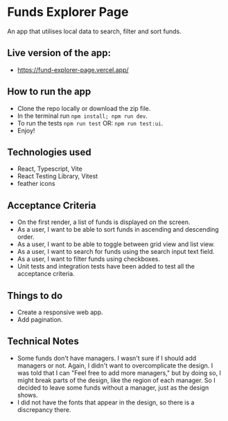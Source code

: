 # Funds Explorer Page

An app that utilises local data to search, filter and sort funds.

## Live version of the app:

- https://fund-explorer-page.vercel.app/

## How to run the app

- Clone the repo locally or download the zip file.
- In the terminal run `npm install; npm run dev`.
- To run the tests `npm run test` OR: `npm run test:ui`.
- Enjoy!

## Technologies used

- React, Typescript, Vite
- React Testing Library, Vitest
- feather icons

## Acceptance Criteria

- On the first render, a list of funds is displayed on the screen.
- As a user, I want to be able to sort funds in ascending and descending order.
- As a user, I want to be able to toggle between grid view and list view.
- As a user, I want to search for funds using the search input text field.
- As a user, I want to filter funds using checkboxes.
- Unit tests and integration tests have been added to test all the acceptance criteria.

## Things to do

- Create a responsive web app.
- Add pagination.

## Technical Notes

- Some funds don't have managers. I wasn't sure if I should add managers or not. Again, I didn't want to overcomplicate the design. I was told that I can "Feel free to add more managers," but by doing so, I might break parts of the design, like the region of each manager. So I decided to leave some funds without a manager, just as the design shows.
- I did not have the fonts that appear in the design, so there is a discrepancy there.
